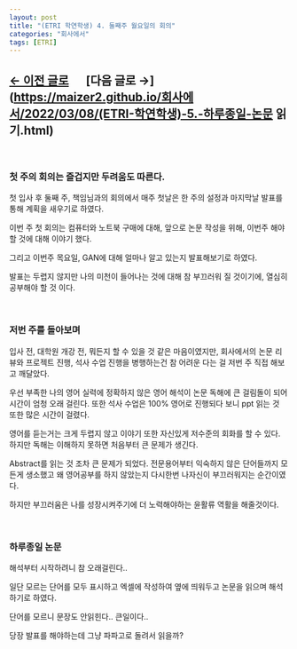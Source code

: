 ```yaml
---
layout: post
title: "(ETRI 학연학생) 4. 둘째주 월요일의 회의"
categories: "회사에서"
tags: [ETRI]
---
```


## [←  이전 글로](https://maizer2.github.io/회사에서/2022/03/04/(ETRI-학연학생)-3.-휴무일은-회사에서-공부.html) 　 [다음 글로 →](https://maizer2.github.io/회사에서/2022/03/08/(ETRI-학연학생)-5.-하루종일-논문 읽기.html)

<br/>

### 첫 주의 회의는 즐겁지만 두려움도 따른다.

첫 입사 후 둘째 주, 책임님과의 회의에서 매주 첫날은 한 주의 설정과 마지막날 발표를 통해 계획을 새우기로 하였다.

이번 주 첫 회의는 컴퓨터와 노트북 구매에 대해, 앞으로 논문 작성을 위해, 이번주 해야할 것에 대해 이야기 했다.

그리고 이번주 목요일, GAN에 대해 얼마나 알고 있는지 발표해보기로 하였다.

발표는 두렵지 않지만 나의 미천이 들어나는 것에 대해 참 부끄러워 질 것이기에, 열심히 공부해야 할 것 이다.

<br/>

### 저번 주를 돌아보며

입사 전, 대학원 개강 전, 뭐든지 할 수 있을 것 같은 마음이였지만, 회사에서의 논문 리뷰와 프로젝트 진행, 석사 수업 진행을 병행하는건 참 어려운 다는 걸 저번 주 직접 해보고 깨달았다.

우선 부족한 나의 영어 실력에 정확하지 않은 영어 해석이 논문 독해에 큰 걸림돌이 되어 시간이 엄청 오래 걸린다. 또한 석사 수업은 100% 영어로 진행되다 보니 ppt 읽는 것 또한 많은 시간이 걸렸다.

영어를 듣는거는 크게 두렵지 않고 이야기 또한 자신있게 저수준의 회화를 할 수 있다. 하지만 독해는 이해하지 못하면 처음부터 큰 문제가 생긴다.

Abstract를 읽는 것 조차 큰 문제가 되었다. 전문용어부터 익숙하지 않은 단어들까지 모든게 생소했고 왜 영어공부를 하지 않았는지 다시한번 나자신이 부끄러워지는 순간이였다.

하지만 부끄러움은 나를 성장시켜주기에 더 노력해야하는 윤활류 역활을 해줄것이다.

<br/>

### 하루종일 논문 

해석부터 시작하려니 참 오래걸린다..

일단 모르는 단어를 모두 표시하고 엑셀에 작성하여 옆에 띄워두고 논문을 읽으며 해석하기로 하였다.

단어를 모르니 문장도 안읽힌다.. 큰일이다..

당장 발표를 해야하는데 그냥 파파고로 돌려서 읽을까?
